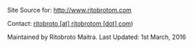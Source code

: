 Site Source for:
http://www.ritobrotom.com

Contact: [ritobroto [at] ritobrotom [dot] com](mailto:ritobroto@ritobrotm.com.nospam))

Maintained by Ritobroto Maitra.
Last Updated: 1st March, 2016


